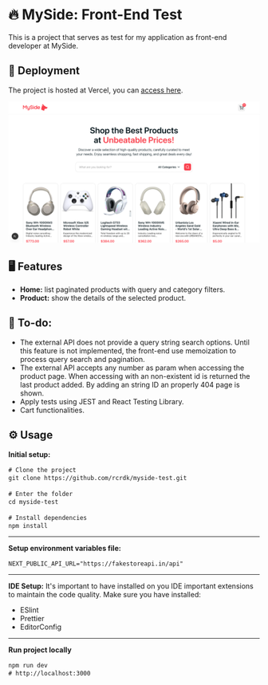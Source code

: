 # 🔥 MySide: Front-End Test

This is a project that serves as test for my application as front-end developer at MySide.

## 🔗 Deployment

The project is hosted at Vercel, you can [access here](https://myside-test.vercel.app).

<img alt="MySide Test App Preview" src="https://github.com/rcrdk/myside-test/blob/main/public/app-presentation.png?raw=true" />

## 🖥️ Features

- **Home:** list paginated products with query and category filters.
- **Product:** show the details of the selected product.

## 🔖 To-do:

- The external API does not provide a query string search options. Until this feature is not implemented, the front-end use memoization to process query search and pagination.
- The external API accepts any number as param when accessing the product page. When accessing with an non-existent id is returned the last product added. By adding an string ID an properly 404 page is shown.
- Apply tests using JEST and React Testing Library.
- Cart functionalities.

## ⚙️ Usage

**Initial setup:**

```shell
# Clone the project
git clone https://github.com/rcrdk/myside-test.git

# Enter the folder
cd myside-test

# Install dependencies
npm install
```

---

**Setup environment variables file:**

```shell
NEXT_PUBLIC_API_URL="https://fakestoreapi.in/api"
```

---

**IDE Setup:**
It's important to have installed on you IDE important extensions to maintain the code quality. Make sure you have installed:

- ESlint
- Prettier
- EditorConfig

---

**Run project locally**

```shell
npm run dev
# http://localhost:3000
```
